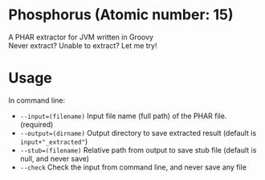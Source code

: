 # Phosphorus (Atomic number: 15)
A PHAR extractor for JVM written in Groovy   
Never extract? Unable to extract? Let me try!   

# Usage
In command line:
- `--input=(filename)` Input file name (full path) of the PHAR file. (required)
- `--output=(dirname)` Output directory to save extracted result (default is `input+"_extracted"`)
- `--stub=(filename)` Relative path from output to save stub file (default is null, and never save)
- `--check` Check the input from command line, and never save any file
